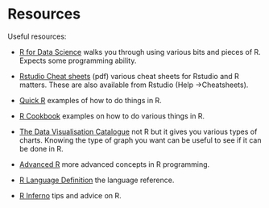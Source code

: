 # Resources

Useful resources:

* [R for Data Science](http://r4ds.had.co.nz/) walks you through using various bits and pieces of R. Expects some 
  programming ability.
* [Rstudio Cheat sheets](https://www.rstudio.com/resources/cheatsheets/) (pdf) various cheat sheets for Rstudio and R matters. These are also available from Rstudio (Help -&gt;Cheatsheets).
* [Quick R](http://www.statmethods.net/) examples of how to do things in R.
* [R Cookbook](http://www.cookbook-r.com/) examples on how to do various things in R.

* [The Data Visualisation Catalogue](http://datavizcatalogue.com/search/patterns.html) not R but it gives you various types of charts. Knowing the type of graph you want can be useful to see if it can be done in R.

* [Advanced R](http://adv-r.had.co.nz/) more advanced concepts in R programming.

* [R Language Definition](https://cran.r-project.org/doc/manuals/r-release/R-lang.html) the language reference.

* [R Inferno](http://www.burns-stat.com/pages/Tutor/R_inferno.pdf) tips and advice on R.
